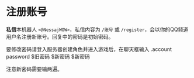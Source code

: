 # 注册账号

**私信**本机器人 `<@NessajWOW>`，私信内容为 `/账号` 或 `/register`，会以你的QQ频道用户名注册新账号。回复中的密码是初始密码。

要修改密码请登入服务器创建角色并进入游戏后，在聊天框输入 
    .account password $旧密码 $新密码 $新密码

注意新密码需要输两遍。